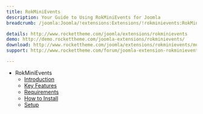 ```yaml
---
title: RokMiniEvents
description: Your Guide to Using RokMiniEvents for Joomla
breadcrumb: /joomla:Joomla/!extensions:Extensions/!rokminievents:RokMiniEvents

details: http://www.rockettheme.com/joomla/extensions/rokminievents
demo: http://demo.rockettheme.com/joomla-extensions/rokminievents/
download: http://www.rockettheme.com/joomla/extensions/rokminievents/modal/downloads
support: http://www.rockettheme.com/forum/joomla-extension-rokminievents/

---
```


* RokMiniEvents
    * [Introduction]()
    * [Key Features](INDEX.md#key-features)
    * [Requirements](INDEX.md#requirements)
    * [How to Install](INDEX.md#how-to-install)
    * [Setup](rokminievents_use.md)